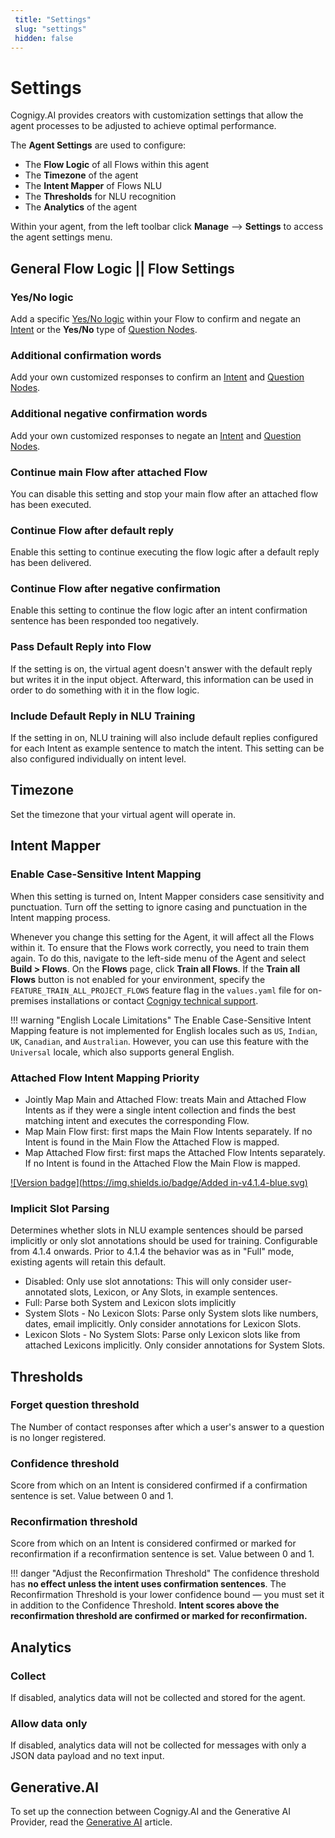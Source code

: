 ```yaml
---
 title: "Settings" 
 slug: "settings" 
 hidden: false 
---
```

# Settings

Cognigy.AI provides creators with customization settings that allow the agent processes to be adjusted to achieve optimal performance.

The **Agent Settings** are used to configure:

- The **Flow Logic** of all Flows within this agent
- The **Timezone** of the agent
- The **Intent Mapper** of Flows NLU
- The **Thresholds** for NLU recognition
- The **Analytics** of the agent

Within your agent, from the left toolbar click **Manage** --> **Settings** to access the agent settings menu.

## General Flow Logic || Flow Settings
<div class="divider"></div>

### Yes/No logic

Add a specific [Yes/No logic](../../nlu/nlu-overview/yes-no-intents.md) within your Flow to confirm and negate an [Intent](../../nlu/nlu-overview/ml-intents.md) or the **Yes/No** type of [Question Nodes](../../nodes/overview.md#question).

### Additional confirmation words

Add your own customized responses to confirm an [Intent](../../nlu/nlu-overview/ml-intents.md) and [Question Nodes](../../nodes/overview.md#question).

### Additional negative confirmation words 

Add your own customized responses to negate an [Intent](../../nlu/nlu-overview/ml-intents.md) and [Question Nodes](../../nodes/overview.md#question).

### Continue **main** Flow after attached Flow

You can disable this setting and stop your main flow after an attached flow has been executed.

### Continue Flow after default reply

Enable this setting to continue executing the flow logic after a default reply has been delivered.

### Continue Flow after negative confirmation

Enable this setting to continue the flow logic after an intent confirmation sentence has been responded too negatively.

### Pass Default Reply into Flow

If the setting is on, the virtual agent doesn't answer with the default reply but writes it in the input object. Afterward, this information can be used in order to do something with it in the flow logic. 

### Include Default Reply in NLU Training

If the setting in on, NLU training will also include default replies configured for each Intent as example sentence to match the intent. This setting can be also configured individually on intent level.

## Timezone
<div class="divider"></div>

Set the timezone that your virtual agent will operate in.

## Intent Mapper
<div class="divider"></div>

### Enable Case-Sensitive Intent Mapping

When this setting is turned on, Intent Mapper considers case sensitivity and punctuation.
Turn off the setting to ignore casing and punctuation in the Intent mapping process.

Whenever you change this setting for the Agent, it will affect all the Flows within it.
To ensure that the Flows work correctly, you need to train them again.
To do this, navigate to the left-side menu of the Agent and select **Build > Flows**.
On the **Flows** page, click **Train all Flows**.
If the **Train all Flows** button is not enabled for your environment,
specify the `FEATURE_TRAIN_ALL_PROJECT_FLOWS` feature flag in the `values.yaml` file for on-premises installations or contact [Cognigy technical support](https://docs.cognigy.com/help/get-help/).

!!! warning "English Locale Limitations"
    The Enable Case-Sensitive Intent Mapping feature is not implemented for English locales such as `US`, `Indian`, `UK`, `Canadian`, and `Australian`. However, you can use this feature with the `Universal` locale, which also supports general English.

### Attached Flow Intent Mapping Priority

- Jointly Map Main and Attached Flow: treats Main and Attached Flow Intents as if they were a single intent collection and finds the best matching intent and executes the corresponding Flow.
- Map Main Flow first: first maps the Main Flow Intents separately. If no Intent is found in the Main Flow the Attached Flow is mapped.
- Map Attached Flow first: first maps the Attached Flow Intents separately. If no Intent is found in the Attached Flow the Main Flow is mapped.


[![Version badge](https://img.shields.io/badge/Added in-v4.1.4-blue.svg)]({{config.site_url}})

### Implicit Slot Parsing
Determines whether slots in NLU example sentences should be parsed implicitly or only slot annotations should be used for training. Configurable from 4.1.4 onwards. Prior to 4.1.4 the behavior was as in "Full" mode, existing agents will retain this default.

- Disabled: Only use slot annotations: This will only consider user-annotated slots, Lexicon, or Any Slots, in example sentences.
- Full: Parse both System and Lexicon slots implicitly
- System Slots - No Lexicon Slots: Parse only System slots like numbers, dates, email implicitly. Only consider annotations for Lexicon Slots.
- Lexicon Slots - No System Slots: Parse only Lexicon slots like from attached Lexicons implicitly. Only consider annotations for System Slots.

## Thresholds
<div class="divider"></div>

### Forget question threshold

The Number of contact responses after which a user's answer to a question is no longer registered.

### Confidence threshold

Score from which on an Intent is considered confirmed if a confirmation sentence is set. Value between 0 and 1.

### Reconfirmation threshold

Score from which on an Intent is considered confirmed or marked for reconfirmation if a reconfirmation sentence is set. Value between 0 and 1.

!!! danger "Adjust the Reconfirmation Threshold"
    The confidence threshold has **no effect unless the intent uses confirmation sentences**.
    The Reconfirmation Threshold is your lower confidence bound — you must set it in addition to the Confidence Threshold. **Intent scores above the reconfirmation threshold are confirmed or marked for reconfirmation.**

## Analytics
<div class="divider"></div>

### Collect

If disabled, analytics data will not be collected and stored for the agent.

### Allow data only

If disabled, analytics data will not be collected for messages with only a JSON data payload and no text input.

## Generative.AI

To set up the connection between Cognigy.AI and the Generative AI Provider, read the [Generative AI](../../generative-ai.md#prerequisites) article.

